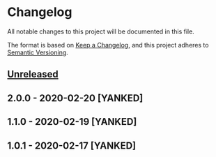 # Changelog
All notable changes to this project will be documented in this file.

The format is based on [Keep a Changelog](https://keepachangelog.com/en/1.0.0/),
and this project adheres to [Semantic Versioning](https://semver.org/spec/v2.0.0.html).

## [Unreleased]

## 2.0.0 - 2020-02-20 [YANKED]

## 1.1.0 - 2020-02-19 [YANKED]

## 1.0.1 - 2020-02-17 [YANKED]
[Unreleased]: https://github.com/geut/nanomessage/compare/v2.0.0...HEAD
